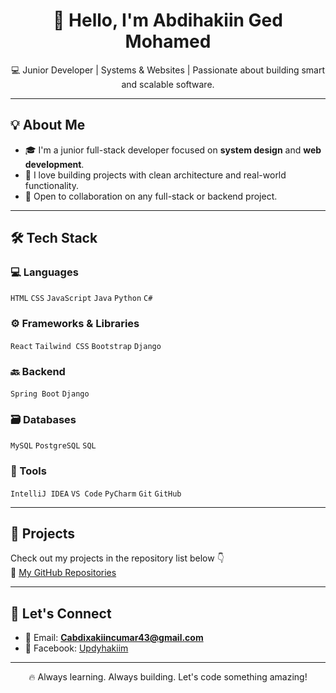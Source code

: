<h1 align="center">👋 Hello, I'm Abdihakiin Ged Mohamed</h1>

<p align="center">
  💻 Junior Developer | Systems & Websites | Passionate about building smart and scalable software.
</p>

---

## 💡 About Me

- 🎓 I'm a junior full-stack developer focused on **system design** and **web development**.
- 🧠 I love building projects with clean architecture and real-world functionality.
- 💼 Open to collaboration on any full-stack or backend project.

---

## 🛠️ Tech Stack

### 💻 Languages
`HTML` `CSS` `JavaScript` `Java` `Python` `C#`

### ⚙️ Frameworks & Libraries
`React` `Tailwind CSS` `Bootstrap` `Django`

### 🔙 Backend
`Spring Boot` `Django`

### 🗃️ Databases
`MySQL` `PostgreSQL` `SQL`

### 🔧 Tools
`IntelliJ IDEA` `VS Code` `PyCharm` `Git` `GitHub`

---

## 🚀 Projects

Check out my projects in the repository list below 👇  
🔗 [My GitHub Repositories](https://github.com/AbdihakiimGedi?tab=repositories)

---

## 🤝 Let's Connect

- 📧 Email: **Cabdixakiincumar43@gmail.com**
- 💬 Facebook: [Updyhakiim](https://facebook.com/Updyhakiim)

---

<p align="center">
  🔥 Always learning. Always building. Let's code something amazing!
</p>

